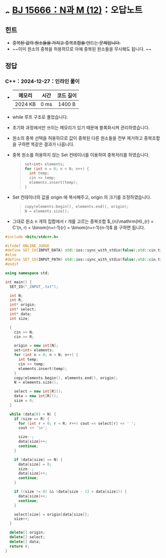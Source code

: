 # <img alt="s2" src="https://d2gd6pc034wcta.cloudfront.net/tier/9.svg" width="16" /> [BJ 15666：N과 M (12)](https://www.acmicpc.net/problem/15666)：오답노트

## 힌트

- ~~중복된 값의 원소들을 가지고 중복조합을 만드는 문제입니다.~~
- ~~이미 원소의 중복을 허용하므로 아예 중복된 원소들을 무시해도 됩니다. ~~

## 정답

### C++：2024-12-27：인라인 풀이

- | 메모리  | 시간 | 코드 길이 |
  | :-----: | :--: | :-------: |
  | 2024 KB | 0 ms |  1400 B   |

- while 루프 구조로 풀었습니다.
- 초기화 과정에서만 쓰이는 메모리가 있기 때문에 블록화시켜 관리하였습니다.
- 원소의 중복 선택을 허용하므로 값이 중복된 다른 원소들을 전부 제거하고 중복조합을 구하면 똑같은 결과가 나옵니다.
- 중복 원소를 허용하지 않는 Set 컨테이너를 이용하여 중복처리를 하였습니다.

  > ```cpp
  > set<int> elements;
  > for (int n = 0; n < N; n++) {
  >   int temp;
  >   cin >> temp;
  >   elements.insert(temp);
  > }
  > ```

- Set 컨테이너의 값을 origin 에 복사해주고, origin 의 크기를 조정하였습니다.

  > ```cpp
  > copy(elements.begin(), elements.end(), origin);
  > N = elements.size();
  > ```

- 그대로 원소 n 개의 집합에서 r 개를 고르는 중복조합 $_{n}\mathrm{H}_{r} = C'(n, r) = \binom{n+r-1}{r} = \binom{n+r-1}{n-1}$ 을 구하면 됩니다.

```cpp
#include <bits/stdc++.h>

#ifndef ONLINE_JUDGE
#define SET_IO(INPUT_DATA) std::ios::sync_with_stdio(false);std::cin.tie(nullptr);std::cout.tie(nullptr);std::ifstream fs(INPUT_DATA);std::cin.rdbuf(fs.is_open()?((std::istream*)&fs)->rdbuf():((std::istream*)new std::stringstream(INPUT_DATA))->rdbuf())
#else
#define SET_IO(INPUT_PATH) std::ios::sync_with_stdio(false);std::cin.tie(nullptr);std::cout.tie(nullptr)
#endif

using namespace std;

int main() {
  SET_IO("_INPUT_.txt");

  int N;
  int R;
  int* origin;
  int* select;
  int* data;
  int size;

  {
    cin >> N;
    cin >> R;

    origin = new int[N];
    set<int> elements;
    for (int n = 0; n < N; n++) {
      int temp;
      cin >> temp;
      elements.insert(temp);
    }
    copy(elements.begin(), elements.end(), origin);
    N = elements.size();

    select = new int[R]();
    data = new int[R]();
    size = 0;
  }

  while (data[0] < N) {
    if (size == R) {
      for (int r = 0; r < R; r++) cout << select[r] << ' ';
      cout << '\n';

      size--;
      data[size]++;
      continue;
    }

    if (data[size] == N) {
      data[size] = 0;
      size--;
      data[size]++;
      continue;
    }

    if ((size != 0) && (data[size - 1] > data[size])) {
      data[size]++;
      continue;
    }

    select[size] = origin[data[size]];
    size++;
  }

  delete[] origin;
  delete[] select;
  delete[] data;
  return 0;
}
```
